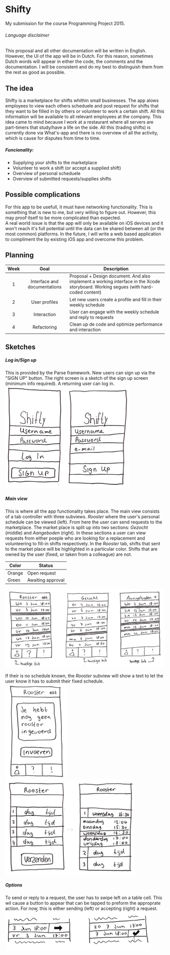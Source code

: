 # Shifty
My submission for the course Programming Project 2015.

###### Language disclaimer
This proposal and all other documentation will be written in English. However, the UI of the app will be in Dutch. For this reason, sometimes Dutch words will appear in either the code, the comments and the documentation. I will be consistent and do my best to distinguish them from the rest as good as possible.

## The idea ##
Shifty is a marketplace for shifts whithin small businesses. The app alows employees to view each others scheduele and post request for shifts that they want to be filled in by others or volunteer to work a certain shift. All this information will be available to all relevant employees at the company. This idea came to mind because I work at a restaurant where all servers are part-timers that study/have a life on the side. All this (trading shifts) is currently done via What's-app and there is no overview of all the activity, which is cause for disputes from time to time.

##### Funcionality:
- Supplying your shifts to the marketplace
- Volunteer to work a shift (or accept a supplied shift)
- Overview of personal scheduele
- Overview of submitted requests/supplies shifts

## Possible complications ##
For this app to be usefull, it must have networking functionality. This is something that is new to me, but very willing to figure out. However, this may proof itself to be more complicated than expected.  
A real world issue is that the app will only be available on iOS devices and it won't reach it's full potential until the data can be shared between all (or the most common) platforms. In the future, I will write a web based application to compliment the by existing iOS app and overcome this problem.

## Planning ##

| Week | Goal | Description |
|:------:|:------:|---------|
|1     | Interface and documentations | Proposal + Design document. And also implement a working interface in the Xcode storyboard. Working segues (with hard-coded content) |
|2     | User profiles | Let new users create a profile and fill in their weekly schedule |
|3     | Interaction | User can engage with the weekly schedule and reply to requests |
|4     | Refactoring | Clean up de code and optimize performance and interaction |

## Sketches ##

##### Log in/Sign up
This is provided by the Parse framework. New users can sign up via the "SIGN UP" button. The right screen is a sketch of the sign up screen (minimum info required). A returning user can log in.  
![Log in](/docs/login.png)

##### Main view
This is where all the app functionality takes place. The main view consists of a tab controller with three subviews. *Rooster* where the user's personal schedule can be viewed (left). From here the user can send requests to the marketplace. The market place is split up into two sections: *Gezocht* (middle) and *Aangeboden* (right). In these sections a user can view requests from either poeple who are looking for a replacement and volunteering to fill-in shifts respectively.
In the *Rooster* tab, shifts that sent to the market place will be highlighted in a particular color. Shifts that are owned by the user (fixed, or taken from a colleague) are not.  

| Color | Status |
|-------|--------|
| Orange| Open request |
| Green | Awaiting approval |

![Main view](/docs/tab_view.png)

If their is no schedule known, the *Rooster* subview will show a text to let the user know it has to submit their fixed schedule.  
<img src="docs/empty.png" height=300px/> <img src="docs/nieuw_rooster.png" height=300px/>

##### Options
To send or reply to a request, the user has to swipe left on a table cell. This wil cause a button to appear that can be tapped to preform the approprate action. For now, this is either sending (left) or accepting (right) a request.
![Swipe options](/docs/swipe_options.png)

